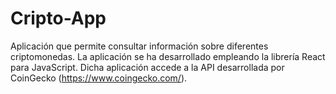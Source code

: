 # Cripto-App

Aplicación que permite consultar información sobre diferentes criptomonedas. La aplicación se ha desarrollado empleando la librería React para JavaScript. Dicha aplicación accede a la API desarrollada por CoinGecko (https://www.coingecko.com/).

